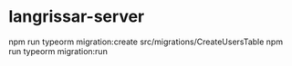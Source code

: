 # langrissar-server


npm run typeorm migration:create src/migrations/CreateUsersTable
npm run typeorm migration:run